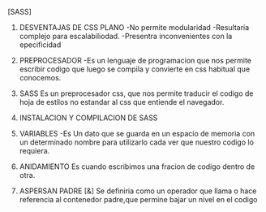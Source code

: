 [SASS]
1. DESVENTAJAS DE CSS PLANO
-No permite modularidad
-Resultaria complejo para escalabiliodad.
-Presentra inconvenientes con la epecificidad
2. PREPROCESADOR
-Es un lenguaje de programacion que nos permite escribir codigo que luego se compila y convierte en css habitual que conocemos.
3. SASS
 Es un preprocesador css, que nos permite  traducir el codigo de hoja de estilos  no estandar al css que entiende el navegador.

4. INSTALACION Y COMPILACION DE SASS
5. VARIABLES
-Es Un dato que se guarda en un espacio de memoria con un determinado nombre para utilizarlo cada ver que nuestro codigo lo requiera.
6. ANIDAMIENTO
Es cuando escribimos una fracion de  codigo dentro de otra.
7. ASPERSAN PADRE [&]
Se definiria como un operador que llama o hace referencia al contenedor padre,que permine bajar un nivel en el codigo
